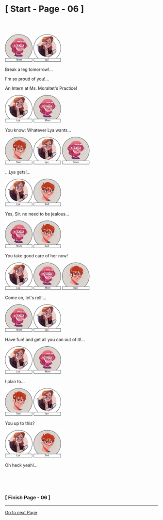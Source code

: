 #						     [ Start - Page - 06 ]
<br>
<br>


![](images/Mom.png)  ![](images/Lya-01.png)

Break a leg tomorrow!...

I'm so proud of you!...

An Intern at Ms. Moraltet's Practice!

![](images/Lya-01.png)  ![](images/Mom.png)

You know: Whatever Lya wants...

![](images/Dad.png) ![](images/Lya-01.png)  ![](images/Mom.png)

...Lya gets!...

![](images/Lya-01.png) ![](images/Dad.png) 

Yes, Sir. no need to be jealous...

![](images/Mom.png)  ![](images/Dad.png) 

You take good care of her now!

![](images/Lya-01.png)  ![](images/Mom.png)  ![](images/Dad.png)   

Come on, let's roll!...

 ![](images/Mom.png)  ![](images/Lya-01.png) 
 
Have fun! and get all you can out of it!...

![](images/Lya-01.png)   ![](images/Mom.png) 

I plan to...

![](images/Dad.png)  ![](images/Lya-01.png)

You up to this?

![](images/Lya-01.png)  ![](images/Dad.png)  

Oh heck yeah!...


<br>
<br>
<br>

###			             [ Finish Page - 06 ]

---
[Go to next Page](https://github.com/batistasilva/Lya-Comic-book/blob/main/Page-07.md)
